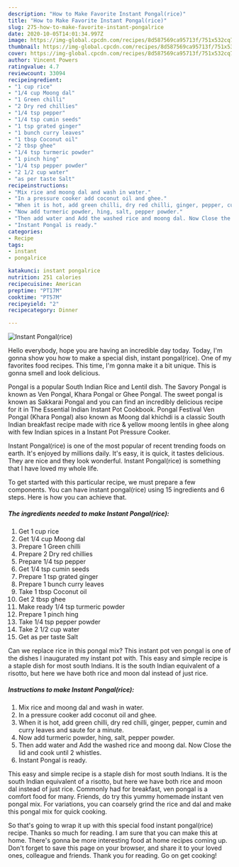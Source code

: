 ```yaml
---
description: "How to Make Favorite Instant Pongal(rice)"
title: "How to Make Favorite Instant Pongal(rice)"
slug: 275-how-to-make-favorite-instant-pongalrice
date: 2020-10-05T14:01:34.997Z
image: https://img-global.cpcdn.com/recipes/8d587569ca95713f/751x532cq70/instant-pongalrice-recipe-main-photo.jpg
thumbnail: https://img-global.cpcdn.com/recipes/8d587569ca95713f/751x532cq70/instant-pongalrice-recipe-main-photo.jpg
cover: https://img-global.cpcdn.com/recipes/8d587569ca95713f/751x532cq70/instant-pongalrice-recipe-main-photo.jpg
author: Vincent Powers
ratingvalue: 4.7
reviewcount: 33094
recipeingredient:
- "1 cup rice"
- "1/4 cup Moong dal"
- "1 Green chilli"
- "2 Dry red chillies"
- "1/4 tsp pepper"
- "1/4 tsp cumin seeds"
- "1 tsp grated ginger"
- "1 bunch curry leaves"
- "1 tbsp Coconut oil"
- "2 tbsp ghee"
- "1/4 tsp turmeric powder"
- "1 pinch hing"
- "1/4 tsp pepper powder"
- "2 1/2 cup water"
- "as per taste Salt"
recipeinstructions:
- "Mix rice and moong dal and wash in water."
- "In a pressure cooker add coconut oil and ghee."
- "When it is hot, add green chilli, dry red chilli, ginger, pepper, cumin and curry leaves and saute for a minute."
- "Now add turmeric powder, hing, salt, pepper powder."
- "Then add water and Add the washed rice and moong dal. Now Close the lid and cook until 2 whistles."
- "Instant Pongal is ready."
categories:
- Recipe
tags:
- instant
- pongalrice

katakunci: instant pongalrice 
nutrition: 251 calories
recipecuisine: American
preptime: "PT17M"
cooktime: "PT57M"
recipeyield: "2"
recipecategory: Dinner

---
```



![Instant Pongal(rice)](https://img-global.cpcdn.com/recipes/8d587569ca95713f/751x532cq70/instant-pongalrice-recipe-main-photo.jpg)

Hello everybody, hope you are having an incredible day today. Today, I'm gonna show you how to make a special dish, instant pongal(rice). One of my favorites food recipes. This time, I'm gonna make it a bit unique. This is gonna smell and look delicious.

Pongal is a popular South Indian Rice and Lentil dish. The Savory Pongal is known as Ven Pongal, Khara Pongal or Ghee Pongal. The sweet pongal is known as Sakkarai Pongal and you can find an incredibly delicious recipe for it in The Essential Indian Instant Pot Cookbook. Pongal Festival Ven Pongal (Khara Pongal) also known as Moong dal khichdi is a classic South Indian breakfast recipe made with rice &amp; yellow moong lentils in ghee along with few Indian spices in a Instant Pot Pressure Cooker.

Instant Pongal(rice) is one of the most popular of recent trending foods on earth. It's enjoyed by millions daily. It's easy, it is quick, it tastes delicious. They are nice and they look wonderful. Instant Pongal(rice) is something that I have loved my whole life.


To get started with this particular recipe, we must prepare a few components. You can have instant pongal(rice) using 15 ingredients and 6 steps. Here is how you can achieve that.

<!--inarticleads1-->

##### The ingredients needed to make Instant Pongal(rice):

1. Get 1 cup rice
1. Get 1/4 cup Moong dal
1. Prepare 1 Green chilli
1. Prepare 2 Dry red chillies
1. Prepare 1/4 tsp pepper
1. Get 1/4 tsp cumin seeds
1. Prepare 1 tsp grated ginger
1. Prepare 1 bunch curry leaves
1. Take 1 tbsp Coconut oil
1. Get 2 tbsp ghee
1. Make ready 1/4 tsp turmeric powder
1. Prepare 1 pinch hing
1. Take 1/4 tsp pepper powder
1. Take 2 1/2 cup water
1. Get as per taste Salt


Can we replace rice in this pongal mix? This instant pot ven pongal is one of the dishes I inaugurated my instant pot with. This easy and simple recipe is a staple dish for most south Indians. It is the south Indian equivalent of a risotto, but here we have both rice and moon dal instead of just rice. 

<!--inarticleads2-->

##### Instructions to make Instant Pongal(rice):

1. Mix rice and moong dal and wash in water.
1. In a pressure cooker add coconut oil and ghee.
1. When it is hot, add green chilli, dry red chilli, ginger, pepper, cumin and curry leaves and saute for a minute.
1. Now add turmeric powder, hing, salt, pepper powder.
1. Then add water and Add the washed rice and moong dal. Now Close the lid and cook until 2 whistles.
1. Instant Pongal is ready.


This easy and simple recipe is a staple dish for most south Indians. It is the south Indian equivalent of a risotto, but here we have both rice and moon dal instead of just rice. Commonly had for breakfast, ven pongal is a comfort food for many. Friends, do try this yummy homemade instant ven pongal mix. For variations, you can coarsely grind the rice and dal and make this pongal mix for quick cooking. 

So that's going to wrap it up with this special food instant pongal(rice) recipe. Thanks so much for reading. I am sure that you can make this at home. There's gonna be more interesting food at home recipes coming up. Don't forget to save this page on your browser, and share it to your loved ones, colleague and friends. Thank you for reading. Go on get cooking!
